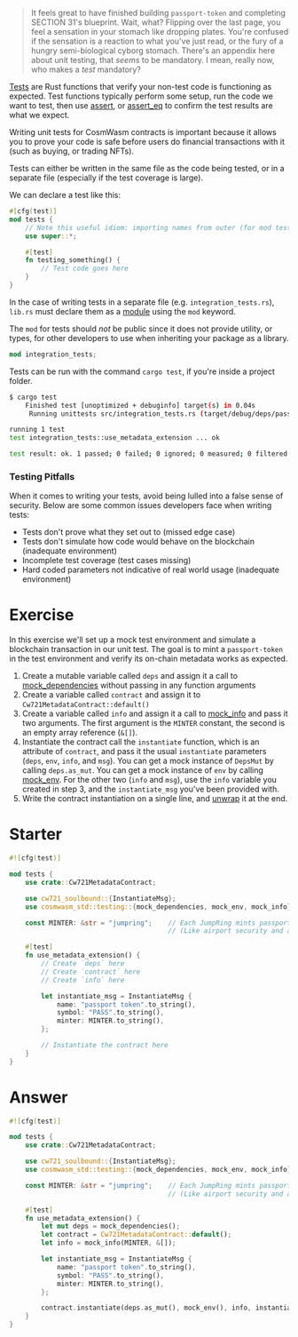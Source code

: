 <!---
Course: 2
Lesson: 3
Exercise: 7

Title: Writing Unit Tests Part 1
Filename: integration_tests.rs

Storyline placeholder:
-->

> It feels great to have finished building `passport-token` and completing SECTION 31's blueprint. Wait, what? Flipping over the last page, you feel a sensation in your stomach like dropping plates. You're confused if the sensation is a reaction to what you've just read, or the fury of a hungry semi-biological cyborg stomach. There's an appendix here about unit testing, that _seems_ to be mandatory. I mean, really now, who makes a _test_ mandatory?

[Tests](https://doc.rust-lang.org/rust-by-example/testing/unit_testing.html) are Rust functions that verify your non-test code is functioning as expected. Test functions typically perform some setup, run the code we want to test, then use [assert](https://doc.rust-lang.org/std/macro.assert.html), or [assert_eq](https://doc.rust-lang.org/std/macro.assert_eq.html) to confirm the test results are what we expect.

Writing unit tests for CosmWasm contracts is important because it allows you to prove your code is safe before users do financial transactions with it (such as buying, or trading NFTs).

Tests can either be written in the same file as the code being tested, or in a separate file (especially if the test coverage is large).

We can declare a test like this:

```rs
#[cfg(test)]
mod tests {
    // Note this useful idiom: importing names from outer (for mod tests) scope.
    use super::*;

    #[test]
    fn testing_something() {
        // Test code goes here
    }
}
```

In the case of writing tests in a separate file (e.g. `integration_tests.rs`), `lib.rs` must declare them as a [module](https://doc.rust-lang.org/reference/items/modules.html) using the `mod` keyword. 

The `mod` for tests should _not_ be public since it does not provide utility, or types, for other developers to use when inheriting your package as a library.

```rs
mod integration_tests;
```

Tests can be run with the command `cargo test`, if you're inside a project folder.

```bash
$ cargo test
    Finished test [unoptimized + debuginfo] target(s) in 0.04s
     Running unittests src/integration_tests.rs (target/debug/deps/passport_token-1fa1e432c1dd51c8)

running 1 test
test integration_tests::use_metadata_extension ... ok

test result: ok. 1 passed; 0 failed; 0 ignored; 0 measured; 0 filtered out; finished in 0.00s
```

### Testing Pitfalls

When it comes to writing your tests, avoid being lulled into a false sense of security. Below are some common issues developers face when writing tests:

- Tests don't prove what they set out to (missed edge case)
- Tests don't simulate how code would behave on the blockchain (inadequate environment)
- Incomplete test coverage (test cases missing)
- Hard coded parameters not indicative of real world usage (inadequate environment)

# Exercise

In this exercise we'll set up a mock test environment and simulate a blockchain transaction in our unit test. The goal is to mint a `passport-token` in the test environment and verify its on-chain metadata works as expected.

1. Create a mutable variable called `deps` and assign it a call to [mock_dependencies](https://docs.rs/cosmwasm-std/0.9.2/cosmwasm_std/testing/fn.mock_dependencies.html) without passing in any function arguments
2. Create a variable called `contract` and assign it to `Cw721MetadataContract::default()`
3. Create a variable called `info` and assign it a call to [mock_info](https://docs.rs/cosmwasm-std/0.16.0-rc1/cosmwasm_std/testing/fn.mock_info.html) and pass it two arguments. The first argument is the `MINTER` constant, the second is an empty array reference (`&[]`).
4. Instantiate the contract call the `instantiate` function, which is an attribute of `contract`, and pass it the usual `instantiate` parameters (`deps`, `env`, `info`, and `msg`). You can get a mock instance of `DepsMut` by calling `deps.as_mut`. You can get a mock instance of `env` by calling [mock_env](https://docs.rs/cosmwasm-std/0.16.0-rc1/cosmwasm_std/testing/fn.mock_env.html). For the other two (`info` and `msg`), use the `info` variable you created in step 3, and the `instantiate_msg` you've been provided with.
5. Write the contract instantiation on a single line, and [unwrap](https://docs.rs/unwrap/latest/unwrap/) it at the end.

# Starter

```rs
#![cfg(test)]

mod tests {
    use crate::Cw721MetadataContract;

    use cw721_soulbound::{InstantiateMsg};
    use cosmwasm_std::testing::{mock_dependencies, mock_env, mock_info};

    const MINTER: &str = "jumpring";    // Each JumpRing mints passports and handles passport validation;
                                        // (Like airport security and an intergalactic embassy combined)

    #[test]
    fn use_metadata_extension() {
        // Create `deps` here
        // Create `contract` here
        // Create `info` here

        let instantiate_msg = InstantiateMsg {
            name: "passport token".to_string(),
            symbol: "PASS".to_string(),
            minter: MINTER.to_string(),
        };

        // Instantiate the contract here
    }
}
```

# Answer

```rs
#![cfg(test)]

mod tests {
    use crate::Cw721MetadataContract;

    use cw721_soulbound::{InstantiateMsg};
    use cosmwasm_std::testing::{mock_dependencies, mock_env, mock_info};

    const MINTER: &str = "jumpring";    // Each JumpRing mints passports and handles passport validation;
                                        // (Like airport security and an intergalactic embassy combined)

    #[test]
    fn use_metadata_extension() {
        let mut deps = mock_dependencies();
        let contract = Cw721MetadataContract::default();
        let info = mock_info(MINTER, &[]);

        let instantiate_msg = InstantiateMsg {
            name: "passport token".to_string(),
            symbol: "PASS".to_string(),
            minter: MINTER.to_string(),
        };

        contract.instantiate(deps.as_mut(), mock_env(), info, instantiate_msg).unwrap();
    }
}
```
